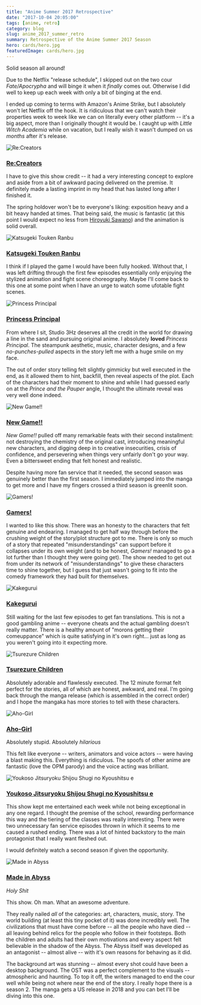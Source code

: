 ```yaml
---
title: "Anime Summer 2017 Retrospective"
date: "2017-10-04 20:05:00"
tags: [anime, retro]
category: blog
slug: anime_2017_summer_retro
summary: Retrospective of the Anime Summer 2017 Season
hero: cards/hero.jpg
featuredImage: cards/hero.jpg
---
```




Solid season all around!

Due to the Netflix "release schedule", I skipped out on the two cour _Fate/Apocrypha_ and will binge it when it _finally_ comes out. Otherwise I did well to keep up each week with only a bit of binging at the end.

I ended up coming to terms with Amazon's Anime Strike, but I absolutely won't let Netflix off the hook. It is ridiculous that we can't watch their properties week to week like we can on literally every other platform -- it's a big aspect, more than I originally thought it would be. I caught up with _Little Witch Academia_ while on vacation, but I really wish it wasn't dumped on us _months_ after it's release.

![Re:Creators](cards/recreators.jpg "ew1920")

### [Re:Creators](https://anilist.co/anime/97980)

I have to give this show credit -- it had a very interesting concept to explore and aside from a bit of awkward pacing delivered on the premise. It definitely made a lasting imprint in my head that has lasted long after I finished it.

The spring holdover won't be to everyone's liking: exposition heavy and a bit heavy handed at times. That being said, the music is fantastic (at this point I would expect no less from [Hiroyuki Sawano](https://anilist.co/staff/103509/HiroyukiSawano)) and the animation is solid overall.

![Katsugeki Touken Ranbu](cards/ranbu.jpg "ew1920")

### [Katsugeki Touken Ranbu](https://anilist.co/anime/21742)

I think if I played the game I would have been fully hooked. Without that, I was left drifting through the first few episodes essentially only enjoying the stylized animation and fight scene choreography. Maybe I'll come back to this one at some point when I have an urge to watch some ufotable fight scenes.

![Princess Principal](cards/princess.jpg "ew1920")

### [Princess Principal](https://anilist.co/anime/98505)

From where I sit, Studio 3Hz deserves all the credit in the world for drawing a line in the sand and pursuing original anime. I absolutely **loved** _Princess Principal_. The steampunk aesthetic, music, character designs, and a few _no-punches-pulled_ aspects in the story left me with a huge smile on my face.

The out of order story telling felt slightly gimmicky but well executed in the end, as it allowed them to hint, backfill, then reveal aspects of the plot. Each of the characters had their moment to shine and while I had guessed early on at the <span class="spoiler">_Prince and the Pauper_ angle</span>, I thought the ultimate reveal was very well done indeed.

![New Game!!](cards/new_game.jpg "ew1920")

### [New Game!!](https://anilist.co/anime/98292)

_New Game!!_ pulled off many remarkable feats with their second installment: not destroying the chemistry of the original cast, introducing meaningful new characters, and digging deep in to creative insecurities, crisis of confidence, and persevering when things very unfairly don't go your way. Even a <span class="spoiler">bittersweet ending that felt honest and realistic</span>.

Despite having more fan service that it needed, the second season was genuinely better than the first season. I immediately jumped into the manga to get more and I have my fingers crossed a third season is greenlit soon.

![Gamers!](cards/gamers.jpg "ew1920")

### [Gamers!](https://anilist.co/anime/97766)

I wanted to like this show. There was an honesty to the characters that felt genuine and endearing. I managed to get half way through before the crushing weight of the story/plot structure got to me. There is only so much of a story that repeated "misunderstandings" can support before it collapses under its own weight (and to be honest, _Gamers!_ managed to go a lot further than I thought they were going get). The show needed to get out from under its network of "misunderstandings" to give these characters time to shine together, but I guess that just wasn't going to fit into the comedy framework they had built for themselves.

![Kakegurui](cards/kakegurui.jpg "ew1920")

### [Kakegurui](https://anilist.co/anime/98314)

Still waiting for the last few episodes to get fan translations. This is not a good gambling anime -- everyone cheats and the actual gambling doesn't really matter. There is a healthy amount of "morons getting their comeuppance" which is quite satisfying in it's own right... just as long as you weren't going into it expecting more.

![Tsurezure Children](cards/tsuredure.jpg "ew1920")

### [Tsurezure Children](https://anilist.co/anime/98291)

Absolutely adorable and flawlessly executed. The 12 minute format felt perfect for the stories, all of which are honest, awkward, and real. I'm going back through the manga release (which is assembled in the correct order) and I hope the mangaka has more stories to tell with these characters.

![Aho-Girl](cards/aho.jpg "ew1920")

### [Aho-Girl](https://anilist.co/anime/98251)

Absolutely stupid. Absolutely _hilarious_

This felt like everyone -- writers, animators and voice actors -- were having a blast making this. Everything is ridiculous. The spoofs of other anime are fantastic (love the OPM parody) and the voice acting was brilliant.

![Youkoso Jitsuryoku Shijou Shugi no Kyoushitsu e](cards/youkoso.jpg "ew1920")

### [Youkoso Jitsuryoku Shijou Shugi no Kyoushitsu e](https://anilist.co/anime/98659/YoukosoJitsuryokuShijouShuginoKyoushitsue)

This show kept me entertained each week while not being exceptional in any one regard. I thought the premise of the school, rewarding performance this way and the tiering of the classes was really interesting. There were two unnecessary fan service episodes thrown in which it seems to me caused a rushed ending. There was a lot of hinted backstory to the main protagonist that I really want fleshed out.

I would definitely watch a second season if given the opportunity.

![Made in Abyss](cards/abyss.jpg "ew1920")

### [Made in Abyss](https://anilist.co/anime/97986/MadeinAbyss)

_Holy Shit_

This show. Oh man. What an awesome adventure.

They really nailed _all_ of the categories: art, characters, music, story. The world building (at least this tiny pocket of it) was done incredibly well. The civilizations that must have come before -- all the people who have died -- all leaving behind relics for the people who follow in their footsteps. Both the children and adults had their own motivations and every aspect felt believable in the shadow of the Abyss. The Abyss itself was developed as an antagonist -- almost alive -- with it's own reasons for behaving as it did.

The background art was stunning -- almost every shot could have been a desktop background. The OST was a perfect complement to the visuals -- atmospheric and haunting. To top it off, the writers managed to end the cour well while being not where near the end of the story. I really hope there is a season 2. The manga gets a US release in 2018 and you can bet I'll be diving into this one.
